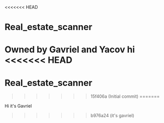 <<<<<<< HEAD
# Real_estate_scanner

Owned by Gavriel and Yacov
hi
<<<<<<< HEAD
=======
# Real_estate_scanner
>>>>>>> 15f406a (Initial commit)
=======


Hi it's Gavriel
>>>>>>> b976a24 (it's gavriel)
